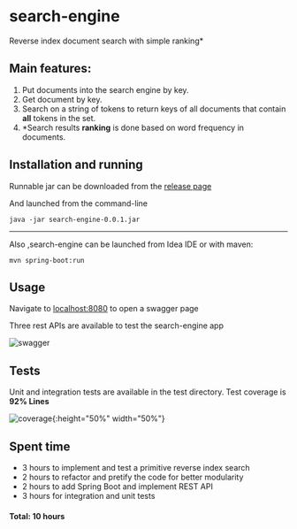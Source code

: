 # search-engine

Reverse index document search with simple ranking*

## Main features:


1. Put documents into the search engine by key.
2. Get document by key.
3. Search on a string of tokens to return keys of all documents that contain **all** tokens in the set.
4. \*Search results **ranking** is done based on word frequency in documents.


## Installation and running

Runnable jar can be downloaded from the [release page](https://github.com/archie-swif/search-engine/releases)

And launched from the command-line

```java -jar search-engine-0.0.1.jar```


---

Also ,search-engine can be launched from Idea IDE or with maven:

```mvn spring-boot:run```

## Usage

Navigate to [localhost:8080](http://localhost:8080) to open a swagger page

Three rest APIs are available to test the search-engine app

![swagger](swagger.png)

## Tests

Unit and integration tests are available in the test directory.
Test coverage is **92% Lines**

![coverage](coverage.png){:height="50%" width="50%"}

## Spent time

* 3 hours to implement and test a primitive reverse index search
* 2 hours to refactor and pretify the code for better modularity
* 2 hours to add Spring Boot and implement REST API
* 3 hours for integration and unit tests

#### Total: **10 hours**

